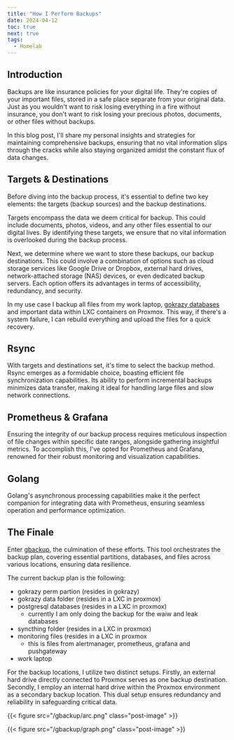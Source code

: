 ```yaml
---
title: "How I Perform Backups"
date: 2024-04-12
toc: true
next: true
tags:
  - Homelab
---
```



## Introduction

Backups are like insurance policies for your digital life. They're copies of your important files, stored in a safe place separate from your original data. Just as you wouldn't want to risk losing everything in a fire without insurance, you don't want to risk losing your precious photos, documents, or other files without backups.

In this blog post, I'll share my personal insights and strategies for maintaining comprehensive backups, ensuring that no vital information slips through the cracks while also staying organized amidst the constant flux of data changes.


## Targets & Destinations

Before diving into the backup process, it's essential to define two key elements: the targets (backup sources) and the backup destinations.

Targets encompass the data we deem critical for backup. This could include documents, photos, videos, and any other files essential to our digital lives. By identifying these targets, we ensure that no vital information is overlooked during the backup process.

Next, we determine where we want to store these backups, our backup destinations. This could involve a combination of options such as cloud storage services like Google Drive or Dropbox, external hard drives, network-attached storage (NAS) devices, or even dedicated backup servers. Each option offers its advantages in terms of accessibility, redundancy, and security.

In my use case I backup all files from my work laptop, [gokrazy databases](https://github.com/gokrazy/gokrazy) and important data within LXC containers on Proxmox. This way, if there's a system failure, I can rebuild everything and upload the files for a quick recovery.


## Rsync

With targets and destinations set, it's time to select the backup method. Rsync emerges as a formidable choice, boasting efficient file synchronization capabilities. Its ability to perform incremental backups minimizes data transfer, making it ideal for handling large files and slow network connections.

## Prometheus & Grafana

Ensuring the integrity of our backup process requires meticulous inspection of file changes within specific date ranges, alongside gathering insightful metrics. To accomplish this, I've opted for Prometheus and Grafana, renowned for their robust monitoring and visualization capabilities.


## Golang

Golang's asynchronous processing capabilities make it the perfect companion for integrating data with Prometheus, ensuring seamless operation and performance optimization.


## The Finale

Enter [gbackup](https://github.com/BrunoTeixeira1996/gbackup), the culmination of these efforts. This tool orchestrates the backup plan, covering essential partitions, databases, and files across various locations, ensuring data resilience. 

The current backup plan is the following:

- gokrazy perm partion (resides in gokrazy)
- gokrazy data folder (resides in a LXC in proxmox)
- postgresql databases (resides in a LXC in proxmox)
  - currently I am only doing the backup for the waiw and leak databases
- syncthing folder (resides in a LXC in proxmox)
- monitoring files (resides in a LXC in proxmox
  - this is files from alertmanager, prometheus, grafana and pushgateway
- work laptop

For the backup locations, I utilize two distinct setups. Firstly, an external hard drive directly connected to Proxmox serves as one backup destination. Secondly, I employ an internal hard drive within the Proxmox environment as a secondary backup location. This dual setup ensures redundancy and reliability in safeguarding critical data.

{{< figure src="/gbackup/arc.png" class="post-image" >}}

{{< figure src="/gbackup/graph.png" class="post-image" >}}